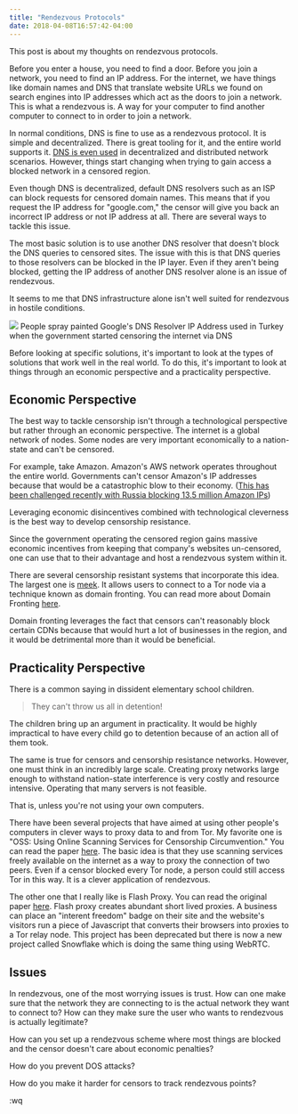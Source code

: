 ```yaml
---
title: "Rendezvous Protocols"
date: 2018-04-08T16:57:42-04:00
---
```

This post is about my thoughts on rendezvous protocols.

Before you enter a house, you need to find a door. Before you join a network, you need to find an IP address. For the internet, we have things like domain names and DNS that translate website URLs we found on search engines into IP addresses which act as the doors to join a network. This is what a rendezvous is. A way for your computer to find another computer to connect to in order to join a network.

In normal conditions, DNS is fine to use as a rendezvous protocol. It is simple and decentralized. There is great tooling for it, and the entire world supports it. [DNS is even used](http://awesome.datproject.org/dns-discovery) in decentralized and distributed network scenarios. However, things start changing when trying to gain access a blocked network in a censored region.

Even though DNS is decentralized, default DNS resolvers such as an ISP can block requests for censored domain names. This means that if you request the IP address for "google.com," the censor will give you back an incorrect IP address or not IP address at all. There are several ways to tackle this issue. 

The most basic solution is to use another DNS resolver that doesn't block the DNS queries to censored sites. The issue with this is that DNS queries to those resolvers can be blocked in the IP layer. Even if they aren't being blocked, getting the IP address of another DNS resolver alone is an issue of rendezvous. 

It seems to me that DNS infrastructure alone isn't well suited for rendezvous in hostile conditions.

![](https://static.notion-static.com/c84a1fae-ba1e-4a13-9b94-c6221b09cdc8/Untitled)
People spray painted Google's DNS Resolver IP Address used in Turkey when the government started censoring the internet via DNS 

Before looking at specific solutions, it's important to look at the types of solutions that work well in the real world.
To do this, it's important to look at things through an economic perspective and a practicality perspective.

## Economic Perspective

The best way to tackle censorship isn't through a technological perspective but rather through an economic perspective. The internet is a global network of nodes. Some nodes are very important economically to a nation-state and can't be censored.

For example, take Amazon. Amazon's AWS network operates throughout the entire world. Governments can't censor Amazon's IP addresses because that would be a catastrophic blow to their economy. ([This has been challenged recently with Russia blocking 13.5 million Amazon IPs](https://torrentfreak.com/russia-asked-isps-to-block-13-5-million-amazon-ip-addresses-to-silence-one-app-180331/))

Leveraging economic disincentives combined with technological cleverness is the best way to develop censorship resistance.

Since the government operating the censored region gains massive economic incentives from keeping that company's websites un-censored, one can use that to their advantage and host a rendezvous system within it.

There are several censorship resistant systems that incorporate this idea. The largest one is [meek](https://trac.torproject.org/projects/tor/wiki/doc/meek). It allows users to connect to a Tor node via a technique known as domain fronting. You can read more about Domain Fronting [here](http://www.icir.org/vern/papers/meek-PETS-2015.pdf).

Domain fronting leverages the fact that censors can't reasonably block certain CDNs because that would hurt a lot of businesses in the region, and it would be detrimental more than it would be beneficial.

## Practicality Perspective

There is a common saying in dissident elementary school children. 

> They can't throw us all in detention!

The children bring up an argument in practicality. It would be highly impractical to have every child go to detention because of an action all of them took.

The same is true for censors and censorship resistance networks. However, one must think in an incredibly large scale. Creating proxy networks large enough to withstand nation-state interference is very costly and resource intensive. Operating that many servers is not feasible. 

That is, unless you're not using your own computers.

There have been several projects that have aimed at using other people's computers in clever ways to proxy data to and from Tor. My favorite one is "OSS: Using Online Scanning Services for Censorship Circumvention." You can read the paper [here](http://crypto.stanford.edu/~dabo/papers/redirects.pdf). The basic idea is that they use scanning services freely available on the internet as a way to proxy the connection of two peers. Even if a censor blocked every Tor node, a person could still access Tor in this way. It is a clever application of rendezvous.

The other one that I really like is Flash Proxy. You can read the original paper [here](https://crypto.stanford.edu/flashproxy/flashproxy.pdf). Flash proxy creates abundant short lived proxies. A business can place an "interent freedom" badge on their site and the website's visitors run a piece of Javascript that converts their browsers into proxies to a Tor relay node. This project has been deprecated but there is now a new project called Snowflake which is doing the same thing using WebRTC.


## Issues

In rendezvous, one of the most worrying issues is trust. How can one make sure that the network they are connecting to is the actual network they want to connect to? How can they make sure the user who wants to rendezvous is actually legitimate?

How can you set up a rendezvous scheme where most things are blocked and the censor doesn't care about economic penalties?

How do you prevent DOS attacks?

How do you make it harder for censors to track rendezvous points?

:wq
